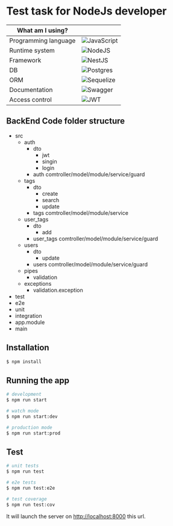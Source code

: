# Test task for NodeJs developer

<div align="center">
  
| What am I using?                                          ||
| --------------------------------------------------------- | ------------------------------------------------------------------------------------------- |
|Programming language|![JavaScript](https://img.shields.io/badge/javascript-%23323330.svg?style=for-the-badge&logo=javascript&logoColor=%23F7DF1E)                                                                     
| Runtime system                                            | ![NodeJS](https://img.shields.io/badge/node.js-6DA55F?style=for-the-badge&logo=node.js&logoColor=white)                |
| Framework       | ![NestJS](https://img.shields.io/badge/nestjs-%23E0234E.svg?style=for-the-badge&logo=nestjs&logoColor=white) |
| DB | ![Postgres](https://img.shields.io/badge/postgres-%23316192.svg?style=for-the-badge&logo=postgresql&logoColor=white) |
| ORM | ![Sequelize](https://img.shields.io/badge/Sequelize-52B0E7?style=for-the-badge&logo=Sequelize&logoColor=white) |
| Documentation | ![Swagger](https://img.shields.io/badge/-Swagger-%23Clojure?style=for-the-badge&logo=swagger&logoColor=white) |
| Access control | ![JWT](https://img.shields.io/badge/JWT-black?style=for-the-badge&logo=JSON%20web%20tokens)

</div>

## **BackEnd Code folder structure**

- src
  - auth
    - dto
      - jwt
      - singin
      - login
    - auth comtroller/model/module/service/guard
  - tags
    - dto
      - create
      - search
      - update
    - tags comtroller/model/module/service
  - user_tags
    - dto
      - add
    - user_tags comtroller/model/module/service/guard
  - users
    - dto
      - update
    - users comtroller/model/module/service/guard
  - pipes
    - validation
  - exceptions
    - validation.exception
- test
 - e2e
 - unit
 - integration
- app.module
- main

## Installation

```bash
$ npm install
```

## Running the app

```bash
# development
$ npm run start

# watch mode
$ npm run start:dev

# production mode
$ npm run start:prod
```

## Test

```bash
# unit tests
$ npm run test

# e2e tests
$ npm run test:e2e

# test coverage
$ npm run test:cov
```

It will launch the server on [http://localhost:8000](http://localhost:8000) this url.
